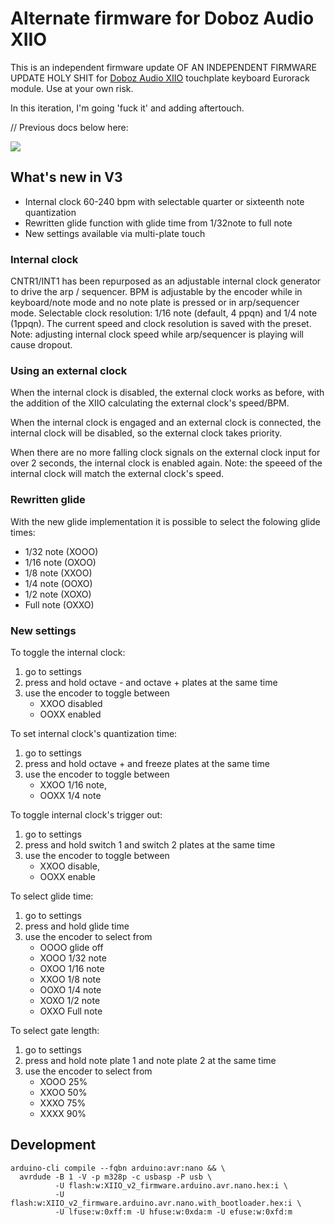 # Alternate firmware for Doboz Audio XIIO

This is an independent firmware update OF AN INDEPENDENT FIRMWARE UPDATE HOLY SHIT for [Doboz Audio XIIO](http://doboz.audio/xiio/) touchplate keyboard Eurorack module. Use at your own risk.

In this iteration, I'm going 'fuck it' and adding aftertouch.





// Previous docs below here:

![](https://github.com/icnagy/XIIO/workflows/Build%20XIOO%20firmware/badge.svg)

## What's new in V3

- Internal clock 60-240 bpm with selectable quarter or sixteenth note quantization
- Rewritten glide function with glide time from 1/32note to full note
- New settings available via multi-plate touch

###  Internal clock

CNTR1/INT1 has been repurposed as an adjustable internal clock generator to drive the arp / sequencer.
BPM is adjustable by the encoder while in keyboard/note mode and no note plate is pressed or in arp/sequencer mode.
Selectable clock resolution: 1/16 note (default, 4 ppqn) and 1/4 note (1ppqn). The current speed and clock resolution is saved with the preset.
Note: adjusting internal clock speed while arp/sequencer is playing will cause dropout.

### Using an external clock

When the internal clock is disabled, the external clock works as before, with the addition of the XIIO calculating the external clock's speed/BPM.

When the internal clock is engaged and an external clock is connected, the internal clock will be disabled, so the external clock takes priority.

When there are no more falling clock signals on the external clock input for over 2 seconds, the internal clock is enabled again.
Note: the speeed of the internal clock will match the external clock's speed.

### Rewritten glide

With the new glide implementation it is possible to select the folowing glide times:
- 1/32 note (XOOO)
- 1/16 note (OXOO)
- 1/8 note  (XXOO)
- 1/4 note  (OOXO)
- 1/2 note  (XOXO)
- Full note (OXXO)

### New settings

To toggle the internal clock:

1. go to settings
2. press and hold octave - and octave + plates at the same time
3. use the encoder to toggle between
   * XXOO disabled
   * OOXX enabled

To set internal clock's quantization time:

1. go to settings
2. press and hold octave + and freeze plates at the same time
3. use the encoder to toggle between
   * XXOO 1/16 note,
   * OOXX 1/4 note

To toggle internal clock's trigger out:

1. go to settings
2. press and hold switch 1 and switch 2 plates at the same time
3. use the encoder to toggle between
   * XXOO disable,
   * OOXX enable

To select glide time:

1. go to settings
2. press and hold glide time
3. use the encoder to select from
   * OOOO glide off
   * XOOO 1/32 note
   * OXOO 1/16 note
   * XXOO 1/8 note
   * OOXO 1/4 note
   * XOXO 1/2 note
   * OXXO Full note

To select gate length:

1. go to settings
2. press and hold note plate 1 and note plate 2 at the same time
3. use the encoder to select from
   * XOOO 25%
   * XXOO 50%
   * XXXO 75%
   * XXXX 90%

## Development

```
arduino-cli compile --fqbn arduino:avr:nano && \
  avrdude -B 1 -V -p m328p -c usbasp -P usb \
          -U flash:w:XIIO_v2_firmware.arduino.avr.nano.hex:i \
          -U flash:w:XIIO_v2_firmware.arduino.avr.nano.with_bootloader.hex:i \
          -U lfuse:w:0xff:m -U hfuse:w:0xda:m -U efuse:w:0xfd:m
```
